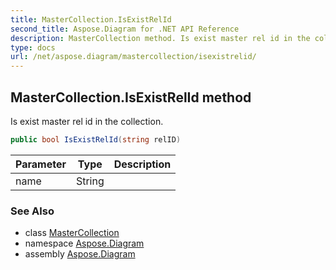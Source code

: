 ```yaml
---
title: MasterCollection.IsExistRelId
second_title: Aspose.Diagram for .NET API Reference
description: MasterCollection method. Is exist master rel id in the collection
type: docs
url: /net/aspose.diagram/mastercollection/isexistrelid/
---
```

## MasterCollection.IsExistRelId method

Is exist master rel id in the collection.

```csharp
public bool IsExistRelId(string relID)
```

| Parameter | Type | Description |
| --- | --- | --- |
| name | String |  |

### See Also

* class [MasterCollection](../)
* namespace [Aspose.Diagram](../../mastercollection/)
* assembly [Aspose.Diagram](../../../)


